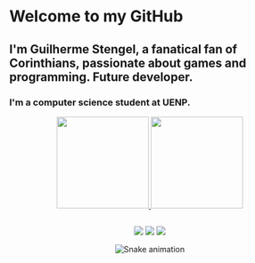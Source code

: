 # **Welcome to my GitHub**
## I'm Guilherme Stengel, a fanatical fan of Corinthians, passionate about games and programming. Future developer.
### I'm a computer science student at UENP.

<div align="center">
  <a href="https://github.com/guihsteengel">
  <img height="165em" src="https://github-readme-stats.vercel.app/api?username=guihsteengel&show_icons=true&theme=dark&include_all_commits=true&count_private=true"/>
  <img height="165em" src="https://github-readme-stats.vercel.app/api/top-langs/?username=guihsteengel&layout=compact&langs_count=7&theme=dark"/>
</div>

##

<div align="center"> 
  <a href="https://instagram.com/guiihstengel" target="_blank"><img src="https://img.shields.io/badge/-Instagram-%23E4405F?style=for-the-badge&logo=instagram&logoColor=white" target="_blank"></a>
  <a href="https://www.linkedin.com/in/guilherme-stengel-040306237/" target="_blank"><img src="https://img.shields.io/badge/-LinkedIn-%230077B5?style=for-the-badge&logo=linkedin&logoColor=white" target="_blank"></a> 
  
  <a href="Stengel#6380" alt="Discord">
    <img src="https://img.shields.io/badge/-Discord-6610F2?style=for-the-badge&logo=Discord&logoColor=FFFFFF&link=Stengel#6380"/>
  </a>
  
  ![Snake animation](https://github.com/guihsteengel/guihsteengel/blob/output/github-contribution-grid-snake.svg)
 
</div>
